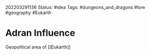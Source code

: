 202203291136
Status: #idea
Tags: #dungeons_and_dragons #lore #geography #Eukarth 

# Adran Influence
Geopolitical area of [[Eukarth]]
